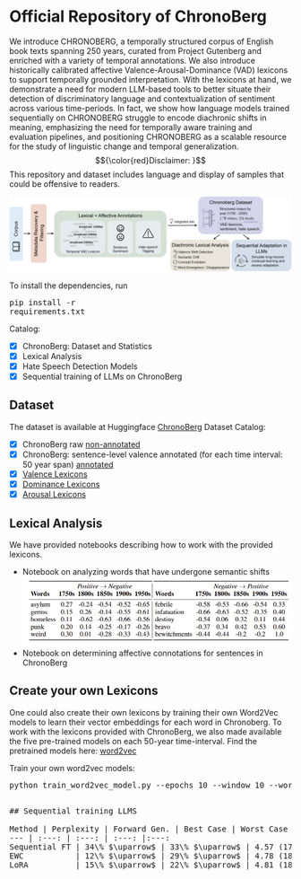 # Official Repository of ChronoBerg

We introduce CHRONOBERG, a temporally structured corpus of English book texts spanning 250 years, curated from Project Gutenberg and enriched with a variety of temporal annotations. We also introduce historically calibrated affective Valence-Arousal-Dominance (VAD)  lexicons to support temporally grounded interpretation. With the lexicons at hand, we demonstrate a need for modern LLM-based tools to better situate their detection of discriminatory language and contextualization of sentiment across various time-periods. In fact, we show how language models trained sequentially on CHRONOBERG struggle to encode diachronic shifts in meaning, emphasizing the need for temporally aware training and evaluation pipelines, and positioning CHRONOBERG as a scalable resource for the study of linguistic change and temporal generalization. $${\color{red}Disclaimer: }$$ This repository and dataset includes language and display of samples that could be offensive to readers. 

![ChronoBerg](https://github.com/paulsubarna/Chronoberg/blob/main/figures/chrono_flow.png)

To install the dependencies, run <pre/>pip install -r requirements.txt</pre> 

Catalog:
- [x] ChronoBerg: Dataset and Statistics
- [x] Lexical Analysis
- [x] Hate Speech Detection Models
- [x] Sequential training of LLMs on ChronoBerg

## Dataset
The dataset is available at Huggingface [ChronoBerg](https://huggingface.co/datasets/chb19/ChronoBerg/tree/main)
Dataset Catalog:
- [x] ChronoBerg raw [non-annotated](https://huggingface.co/datasets/chb19/ChronoBerg/tree/main/dataset)
- [x] ChronoBerg: sentence-level valence annotated (for each time interval: 50 year span) [annotated](https://huggingface.co/datasets/sdp56/ChronoBerg/tree/main/dataset)
- [x] [Valence Lexicons]([https://huggingface.co/datasets/sdp56/ChronoBerg/tree/main/lexicons](https://huggingface.co/datasets/sdp56/ChronoBerg/tree/main/Valence_lexicon)) 
- [x] [Dominance Lexicons]([https://huggingface.co/datasets/sdp56/ChronoBerg/tree/main/lexicons](https://huggingface.co/datasets/sdp56/ChronoBerg/tree/main/Dominance_lexicon))
- [x] [Arousal Lexicons]([https://huggingface.co/datasets/sdp56/ChronoBerg/tree/main/lexicons](https://huggingface.co/datasets/sdp56/ChronoBerg/tree/main/Arousal_lexicon))

## Lexical Analysis
We have provided notebooks describing how to work with the provided lexicons. 
- Notebook on analyzing words that have undergone semantic shifts
![Lexical](https://github.com/paulsubarna/Chronoberg/blob/main/figures/lexical_analysis.png)
- Notebook on determining affective connotations for sentences in ChronoBerg

## Create your own Lexicons
One could also create their own lexicons by training their own Word2Vec models to learn their vector embeddings for each word in Chronoberg. 
To work with the lexicons provided with ChronoBerg, we also made available the five pre-trained models on each 50-year time-interval. 
Find the pretrained models here: [word2vec](https://huggingface.co/datasets/chb19/ChronoBerg/tree/main/dataset)

Train your own word2vec models:
<pre>python train_word2vec_model.py --epochs 10 --window 10 --workers 6 --vector-size 300
<pre>

## Sequential training LLMS

Method | Perplexity | Forward Gen. | Best Case | Worst Case 
--- | :---: | :---: | :---: |:---:
Sequential FT | 34\% $\uparrow$ | 33\% $\uparrow$ | 4.57 (1750--99) | 6.77 (1950--2000) 
EWC           | 12\% $\uparrow$ | 29\% $\uparrow$ | 4.78 (1800--49) | 5.77 (1950--2000) 
LoRA          | 15\% $\uparrow$ | 22\% $\uparrow$ | 4.81 (1850--99) | 5.89 (1950--2000) 
